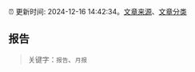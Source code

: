 :alarm_clock: 更新时间: 2024-12-16 14:42:34。[文章来源](/README.md)、[文章分类](/TAGS.md)

## 报告


> 关键字：`报告`、`月报`



